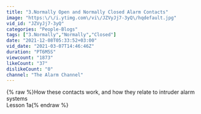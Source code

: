 ```yaml
---
title: "3.Normally Open and Normally Closed Alarm Contacts"
image: "https:\/\/i.ytimg.com\/vi\/JZVyJj7-3yQ\/hqdefault.jpg"
vid_id: "JZVyJj7-3yQ"
categories: "People-Blogs"
tags: ["3.Normally","Normally","Closed"]
date: "2021-12-08T05:33:52+03:00"
vid_date: "2021-03-07T14:46:46Z"
duration: "PT6M5S"
viewcount: "1873"
likeCount: "37"
dislikeCount: "0"
channel: "The Alarm Channel"
---
```

{% raw %}How these contacts work, and how they relate to intruder alarm systems<br />Lesson 1a{% endraw %}
